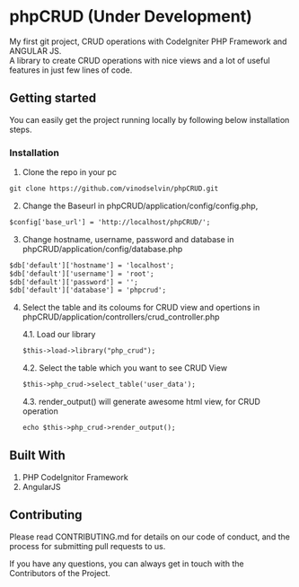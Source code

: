 # phpCRUD (Under Development)

My first git project, CRUD operations with CodeIgniter PHP Framework and ANGULAR JS.    
A library to create CRUD operations with nice views and a lot of useful features in just few lines of code.

## Getting started

You can easily get the project running locally by following below installation steps.

### Installation

1. Clone the repo in your pc

```html
git clone https://github.com/vinodselvin/phpCRUD.git
```

2. Change the Baseurl in phpCRUD/application/config/config.php, 

```html
$config['base_url'] = 'http://localhost/phpCRUD/';
```

3. Change hostname, username, password and database in phpCRUD/application/config/database.php 

```html
$db['default']['hostname'] = 'localhost';
$db['default']['username'] = 'root';
$db['default']['password'] = '';
$db['default']['database'] = 'phpcrud';
```

4. Select the table and its coloums for CRUD view and opertions in phpCRUD/application/controllers/crud_controller.php  

     4.1. Load our library
     ```html
     $this->load->library("php_crud"); 
     ```

     4.2. Select the table which you want to see CRUD View
     ```html
     $this->php_crud->select_table('user_data'); 
     ```

     4.3. render_output() will generate awesome html view, for CRUD operation

     ```html
     echo $this->php_crud->render_output(); 
     ```

## Built With

1. PHP CodeIgnitor Framework
2. AngularJS 

## Contributing

Please read CONTRIBUTING.md for details on our code of conduct, and the process for submitting pull requests to us.    
     
If you have any questions, you can always get in touch with the Contributors of the Project.    
